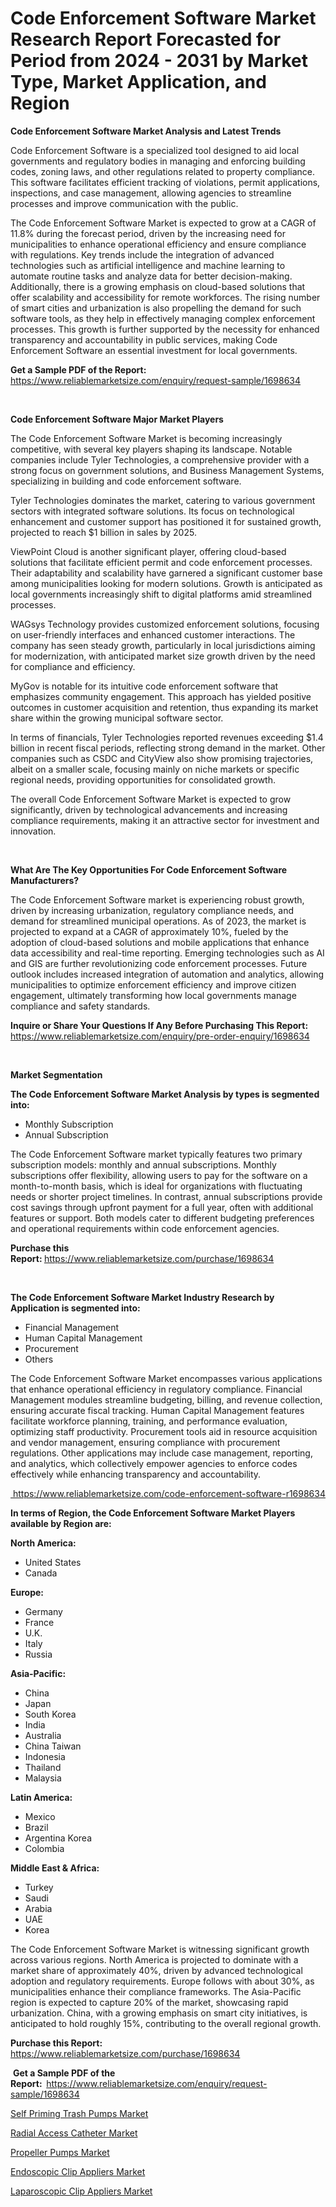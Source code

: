 <p><h1>Code Enforcement Software Market Research Report Forecasted for Period from 2024 -  2031 by Market Type, Market Application, and Region</h1></p><p><strong>Code Enforcement Software Market Analysis and Latest Trends</strong></p>
<p><p>Code Enforcement Software is a specialized tool designed to aid local governments and regulatory bodies in managing and enforcing building codes, zoning laws, and other regulations related to property compliance. This software facilitates efficient tracking of violations, permit applications, inspections, and case management, allowing agencies to streamline processes and improve communication with the public.</p><p>The Code Enforcement Software Market is expected to grow at a CAGR of 11.8% during the forecast period, driven by the increasing need for municipalities to enhance operational efficiency and ensure compliance with regulations. Key trends include the integration of advanced technologies such as artificial intelligence and machine learning to automate routine tasks and analyze data for better decision-making. Additionally, there is a growing emphasis on cloud-based solutions that offer scalability and accessibility for remote workforces. The rising number of smart cities and urbanization is also propelling the demand for such software tools, as they help in effectively managing complex enforcement processes. This growth is further supported by the necessity for enhanced transparency and accountability in public services, making Code Enforcement Software an essential investment for local governments.</p></p>
<p><strong>Get a Sample PDF of the Report:&nbsp;</strong> <a href="https://www.reliablemarketsize.com/enquiry/request-sample/1698634?utm_campaign=1510&utm_medium=2&utm_source=Github&utm_content=ia&utm_term=20102024&utm_id=code-enforcement-software">https://www.reliablemarketsize.com/enquiry/request-sample/1698634</a></p>
<p>&nbsp;</p>
<p><strong>Code Enforcement Software Major Market Players</strong></p>
<p><p>The Code Enforcement Software Market is becoming increasingly competitive, with several key players shaping its landscape. Notable companies include Tyler Technologies, a comprehensive provider with a strong focus on government solutions, and Business Management Systems, specializing in building and code enforcement software. </p><p>Tyler Technologies dominates the market, catering to various government sectors with integrated software solutions. Its focus on technological enhancement and customer support has positioned it for sustained growth, projected to reach $1 billion in sales by 2025. </p><p>ViewPoint Cloud is another significant player, offering cloud-based solutions that facilitate efficient permit and code enforcement processes. Their adaptability and scalability have garnered a significant customer base among municipalities looking for modern solutions. Growth is anticipated as local governments increasingly shift to digital platforms amid streamlined processes.</p><p>WAGsys Technology provides customized enforcement solutions, focusing on user-friendly interfaces and enhanced customer interactions. The company has seen steady growth, particularly in local jurisdictions aiming for modernization, with anticipated market size growth driven by the need for compliance and efficiency.</p><p>MyGov is notable for its intuitive code enforcement software that emphasizes community engagement. This approach has yielded positive outcomes in customer acquisition and retention, thus expanding its market share within the growing municipal software sector.</p><p>In terms of financials, Tyler Technologies reported revenues exceeding $1.4 billion in recent fiscal periods, reflecting strong demand in the market. Other companies such as CSDC and CityView also show promising trajectories, albeit on a smaller scale, focusing mainly on niche markets or specific regional needs, providing opportunities for consolidated growth.</p><p>The overall Code Enforcement Software Market is expected to grow significantly, driven by technological advancements and increasing compliance requirements, making it an attractive sector for investment and innovation.</p></p>
<p>&nbsp;</p>
<p><strong>What Are The Key Opportunities For Code Enforcement Software Manufacturers?</strong></p>
<p><p>The Code Enforcement Software market is experiencing robust growth, driven by increasing urbanization, regulatory compliance needs, and demand for streamlined municipal operations. As of 2023, the market is projected to expand at a CAGR of approximately 10%, fueled by the adoption of cloud-based solutions and mobile applications that enhance data accessibility and real-time reporting. Emerging technologies such as AI and GIS are further revolutionizing code enforcement processes. Future outlook includes increased integration of automation and analytics, allowing municipalities to optimize enforcement efficiency and improve citizen engagement, ultimately transforming how local governments manage compliance and safety standards.</p></p>
<p><strong>Inquire or Share Your Questions If Any Before Purchasing This Report:</strong> <a href="https://www.reliablemarketsize.com/enquiry/pre-order-enquiry/1698634?utm_campaign=1510&utm_medium=2&utm_source=Github&utm_content=ia&utm_term=20102024&utm_id=code-enforcement-software">https://www.reliablemarketsize.com/enquiry/pre-order-enquiry/1698634</a></p>
<p>&nbsp;</p>
<p><strong>Market Segmentation</strong></p>
<p><strong>The Code Enforcement Software Market Analysis by types is segmented into:</strong></p>
<p><ul><li>Monthly Subscription</li><li>Annual Subscription</li></ul></p>
<p><p>The Code Enforcement Software market typically features two primary subscription models: monthly and annual subscriptions. Monthly subscriptions offer flexibility, allowing users to pay for the software on a month-to-month basis, which is ideal for organizations with fluctuating needs or shorter project timelines. In contrast, annual subscriptions provide cost savings through upfront payment for a full year, often with additional features or support. Both models cater to different budgeting preferences and operational requirements within code enforcement agencies.</p></p>
<p><strong>Purchase this Report:&nbsp;</strong><a href="https://www.reliablemarketsize.com/purchase/1698634?utm_campaign=1510&utm_medium=2&utm_source=Github&utm_content=ia&utm_term=20102024&utm_id=code-enforcement-software">https://www.reliablemarketsize.com/purchase/1698634</a></p>
<p>&nbsp;</p>
<p><strong>The Code Enforcement Software Market Industry Research by Application is segmented into:</strong></p>
<p><ul><li>Financial Management</li><li>Human Capital Management</li><li>Procurement</li><li>Others</li></ul></p>
<p><p>The Code Enforcement Software Market encompasses various applications that enhance operational efficiency in regulatory compliance. Financial Management modules streamline budgeting, billing, and revenue collection, ensuring accurate fiscal tracking. Human Capital Management features facilitate workforce planning, training, and performance evaluation, optimizing staff productivity. Procurement tools aid in resource acquisition and vendor management, ensuring compliance with procurement regulations. Other applications may include case management, reporting, and analytics, which collectively empower agencies to enforce codes effectively while enhancing transparency and accountability.</p></p>
<p><a href="https://www.reliablemarketsize.com/code-enforcement-software-r1698634?utm_campaign=1510&utm_medium=2&utm_source=Github&utm_content=ia&utm_term=20102024&utm_id=code-enforcement-software">&nbsp;https://www.reliablemarketsize.com/code-enforcement-software-r1698634</a></p>
<p><strong>In terms of Region, the Code Enforcement Software Market Players available by Region are:</strong></p>
<p>
    <p> <strong> North America: </strong>
        <ul>
            <li>United States</li>
            <li>Canada</li>
        </ul>
        </p> 
    <p> <strong> Europe: </strong>
        <ul>
            <li>Germany</li>
            <li>France</li>
            <li>U.K.</li>
            <li>Italy</li>
            <li>Russia</li>
        </ul>
        </p> 
    <p> <strong> Asia-Pacific: </strong>
        <ul>
            <li>China</li>
            <li>Japan</li>
            <li>South Korea</li>
            <li>India</li>
            <li>Australia</li>
            <li>China Taiwan</li>
            <li>Indonesia</li>
            <li>Thailand</li>
            <li>Malaysia</li>
        </ul>
        </p> 
    <p> <strong> Latin America: </strong>
        <ul>
            <li>Mexico</li>
            <li>Brazil</li>
            <li>Argentina Korea</li>
            <li>Colombia</li>
        </ul>
        </p> 
    <p> <strong> Middle East & Africa: </strong>
        <ul>
            <li>Turkey</li>
            <li>Saudi</li>
            <li>Arabia</li>
            <li>UAE</li>
            <li>Korea</li>
        </ul>
    </p>
    </p>
<p><p>The Code Enforcement Software Market is witnessing significant growth across various regions. North America is projected to dominate with a market share of approximately 40%, driven by advanced technological adoption and regulatory requirements. Europe follows with about 30%, as municipalities enhance their compliance frameworks. The Asia-Pacific region is expected to capture 20% of the market, showcasing rapid urbanization. China, with a growing emphasis on smart city initiatives, is anticipated to hold roughly 15%, contributing to the overall regional growth.</p></p>
<p><strong>Purchase this Report: </strong><a href="https://www.reliablemarketsize.com/purchase/1698634?utm_campaign=1510&utm_medium=2&utm_source=Github&utm_content=ia&utm_term=20102024&utm_id=code-enforcement-software">https://www.reliablemarketsize.com/purchase/1698634</a></p>
<p>&nbsp;<strong>Get a Sample PDF of the Report:&nbsp;&nbsp;</strong><a href="https://www.reliablemarketsize.com/enquiry/request-sample/1698634?utm_campaign=1510&utm_medium=2&utm_source=Github&utm_content=ia&utm_term=20102024&utm_id=code-enforcement-software">https://www.reliablemarketsize.com/enquiry/request-sample/1698634</a></p>
<p><strong></strong></p>
<p><p><a href="https://issuu.com/reportprime-2/docs/self-priming-trash-pumps-market-siz_c13bdf5e759cf7?utm_campaign=1510&utm_medium=2&utm_source=Github&utm_content=ia&utm_term=20102024&utm_id=code-enforcement-software">Self Priming Trash Pumps Market</a></p><p><a href="https://www.linkedin.com/pulse/strategic-market-insights-navigating-global-radial-access-catheter-oo7ae?utm_campaign=1510&utm_medium=2&utm_source=Github&utm_content=ia&utm_term=20102024&utm_id=code-enforcement-software">Radial Access Catheter Market</a></p><p><a href="https://issuu.com/reportprime-2/docs/propeller-pumps-market-size-2030.pp_331c47f4f5de7c?utm_campaign=1510&utm_medium=2&utm_source=Github&utm_content=ia&utm_term=20102024&utm_id=code-enforcement-software">Propeller Pumps Market</a></p><p><a href="https://www.linkedin.com/pulse/emerging-technologies-reshaping-endoscopic-clip-appliers-r8zae?utm_campaign=1510&utm_medium=2&utm_source=Github&utm_content=ia&utm_term=20102024&utm_id=code-enforcement-software">Endoscopic Clip Appliers Market</a></p><p><a href="https://www.linkedin.com/pulse/key-drivers-laparoscopic-clip-appliers-market-trends-future-yotke?utm_campaign=1510&utm_medium=2&utm_source=Github&utm_content=ia&utm_term=20102024&utm_id=code-enforcement-software">Laparoscopic Clip Appliers Market</a></p></p>